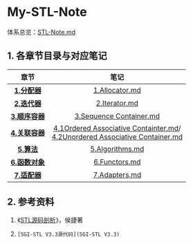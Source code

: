 # My-STL-Note

体系总览：[STL-Note.md](STL-Note/STL-Note.md)

## 1. 各章节目录与对应笔记

|                        章节                        |                             笔记                             |
| :------------------------------------------------: | :----------------------------------------------------------: |
|        **[1.分配器](STL-Note/1.Allocator)**        |     [1.Allocator.md](STL-Note/1.Allocator/Allocator.md)      |
|        **[2.迭代器](STL-Note/2.Iterator)**         |       [2.Iterator.md](STL-Note/2.Iterator/Iterator.md)       |
|  **[3.顺序容器](STL-Note/3.Sequence-Container)**   | [3.Sequence Container.md](STL-Note/3.Sequence-Container/Sequence-Container.md) |
| **[4.关联容器](STL-Note/4.Associative-Container)** | [4.1Ordered Associative Containter.md](STL-Note/4.Associative-Container/Ordered-Associative-Container.md)/<br />[4.2Unordered Associative Container.md](STL-Note/4.Associative-Container/Unordered-Associative-Container.md) |
|        **[5.算法](STL-Note/5.Algorithms)**         |    [5.Algorithms.md](STL-Note/5.Algorithms/Algorithms.md)    |
|       **[6.函数对象](STL-Note/6.Functors)**        |       [6.Functors.md](STL-Note/6.Functors/Functors.md)       |
|        **[7.适配器](STL-Note/7.Adapters)**         |       [7.Adapters.md](STL-Note/7.Adapters/Adapters.md)       |

## 2. 参考资料

1. 《[STL源码剖析](book/STL源码剖析简体中文.pdf)》，侯捷著
2.     [SGI-STL V3.3源代码](SGI-STL V3.3)


